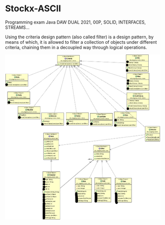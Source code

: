 # Stockx-ASCII
Programming exam Java DAW DUAL 2021, 00P, SOLID, INTERFACES, STREAMS...

Using the criteria design pattern (also called filter) is a design pattern, by means of which, it is allowed to filter a collection of objects under different criteria, chaining them in a decoupled way through logical operations.

!["Diagrama de clases UML"](./diagrama_clases_UML_inked.jpg)